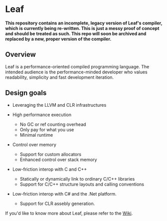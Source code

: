 # Leaf
**This repository contains an incomplete, legacy version of Leaf's compiler, which is currently being re-written.
This is just a messy proof of concept and should be treated as such. This repo will soon be archived and replaced by a new, proper version of the compiler.**

## Overview
Leaf is a performance-oriented compiled programming language.
The intended audience is the performance-minded developer who values readability, simplicity and fast development iteration.

## Design goals
- Leveraging the LLVM and CLR infrastructures

- High performance execution
  - No GC or ref counting overhead
  - Only pay for what you use
  - Minimal runtime

- Control over memory
  - Support for custom allocators
  - Enhanced control over stack memory

- Low-friction interop with C and C++
  - Statically or dynamically link to ordinary C/C++ libraries
  - Support for C/C++ structure layouts and calling conventions

- Low-friction interop with C# and the .Net platform.
  - Support for CLR assebly generation.

If you'd like to know more about Leaf, please refer to the [Wiki](https://github.com/MaximumOverflow/Leaf/wiki).
